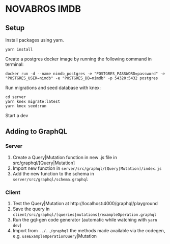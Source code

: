 # NOVABROS IMDB

## Setup

Install packages using yarn.

`yarn install`

Create a postgres docker image by running the following command in terminal:

```
docker run -d --name nimdb_postgres -e "POSTGRES_PASSWORD=password" -e "POSTGRES_USER=nimdb" -e "POSTGRES_DB=nimdb" -p 54320:5432 postgres
```

Run migrations and seed database with knex:

```
cd server
yarn knex migrate:latest
yarn knex seed:run
```

Start a dev

## Adding to GraphQL

### Server
1. Create a Query|Mutation function in new .js file in src/graphql/[Query|Mutation]
2. Import new function in `server/src/graphql/[Query|Mutation]/index.js`
3. Add the new function to the schema in `server/src/graphql/schema.graphql`

### Client
1. Test the Query|Mutation at http://localhost:4000/graphql/playground
2. Save the query in `client/src/graphql/[queries|mutations]/exampleOperation.graphql`
3. Run the gql-gen code generator (automatic while watching with `yarn dev`)
4. Import from `../../graphql` the methods made available via the codegen, e.g. `useExampleOperationQuery`|Mutation

